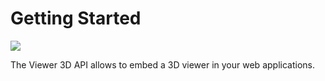 # Getting Started

![](https://img.shields.io/badge/Stable-green)

The Viewer 3D API allows to embed a 3D viewer in your web applications.
